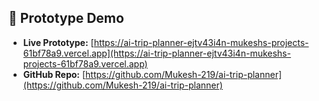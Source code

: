 ## 🚀 Prototype Demo
- **Live Prototype:** [https://ai-trip-planner-ejtv43i4n-mukeshs-projects-61bf78a9.vercel.app](https://ai-trip-planner-ejtv43i4n-mukeshs-projects-61bf78a9.vercel.app)
- **GitHub Repo:** [https://github.com/Mukesh-219/ai-trip-planner](https://github.com/Mukesh-219/ai-trip-planner)
